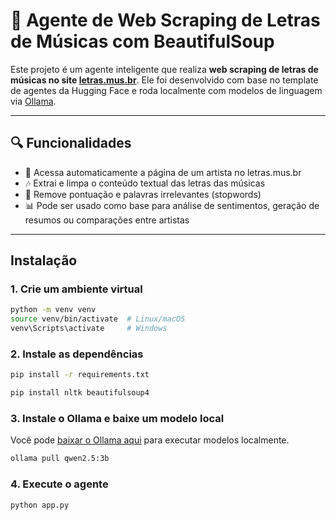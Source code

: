 
# 🎵 Agente de Web Scraping de Letras de Músicas com BeautifulSoup

Este projeto é um agente inteligente que realiza **web scraping de letras de músicas no site [letras.mus.br](https://www.letras.mus.br)**. Ele foi desenvolvido com base no template de agentes da Hugging Face e roda localmente com modelos de linguagem via [Ollama](https://ollama.com/).

---

## 🔍 Funcionalidades

- 🔗 Acessa automaticamente a página de um artista no letras.mus.br
- 🎶 Extrai e limpa o conteúdo textual das letras das músicas
- 🧹 Remove pontuação e palavras irrelevantes (stopwords)
- 📊 Pode ser usado como base para análise de sentimentos, geração de resumos ou comparações entre artistas

---


## Instalação

### 1. Crie um ambiente virtual

```bash
python -m venv venv
source venv/bin/activate  # Linux/macOS
venv\Scripts\activate     # Windows
```

### 2. Instale as dependências

```bash
pip install -r requirements.txt
```

```bash
pip install nltk beautifulsoup4
```

### 3. Instale o Ollama e baixe um modelo local

Você pode [baixar o Ollama aqui](https://ollama.com/download) para executar modelos localmente.

```bash
ollama pull qwen2.5:3b
```

### 4. Execute o agente
```bash
python app.py
```
